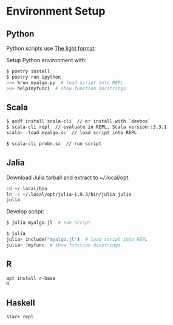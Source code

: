 # Environment Setup

## Python

Python scripts use [The light format](https://jupytext.readthedocs.io/en/latest/formats-scripts.html#the-light-format):

Setup Python environment with:

```sh
$ poetry install
$ poetry run ipython
>>> %run myalgo.py  # load script into REPL
>>> help(myfunc)  # show function docstrings
```

## Scala

```sh
$ asdf install scala-cli  // or install with `devbox`
$ scala-cli repl  // evaluate in REPL, Scala version::3.3.1
scala> :load myalgo.sc  // load script into REPL

$ scala-cli probn.sc  // run script
```

## Jalia

Download Julia tarball and extract to ~/.local/opt.
```sh
cd ~/.local/bin
ln -s ~/.local/opt/julia-1.9.3/bin/julia julia
julia
```

Develop script:
```sh
$ julia myalgo.jl  # run script

$ julia
julia> include("myalgo.jl")  # load script into REPL
julia> ?myfunc  # show function docstrings
```

## R

```sh
apt install r-base
R
```

## Haskell

```sh
stack repl
```
